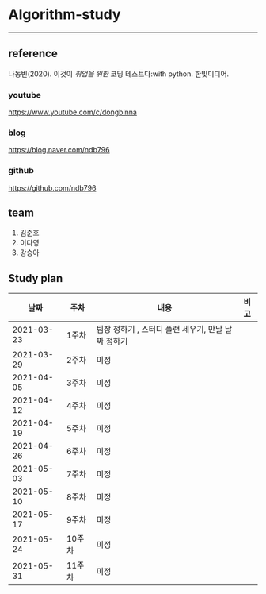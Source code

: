 # Algorithm-study

---------------------------------------------

## reference

나동빈(2020). 이것이 *취업을 위한* 코딩 테스트다:with python. 한빛미디어.


### youtube
https://www.youtube.com/c/dongbinna<br>
### blog
https://blog.naver.com/ndb796
### github
https://github.com/ndb796

## team

1. 김준호
2. 이다영
3. 강승아


## Study plan

| 날짜        | 주차  | 내용                                                    | 비고  |
| -----       | ----- | ----                                                    | ----- |
| 2021-03-23  | 1주차 | 팀장 정하기 , 스터디 플랜 세우기, 만날 날짜 정하기          |       |
| 2021-03-29  | 2주차 | 미정                                                     |       | 
| 2021-04-05  | 3주차 | 미정                                                     |       |
| 2021-04-12  | 4주차 | 미정                                                     |       |
| 2021-04-19  | 5주차 | 미정                                                     |       |
| 2021-04-26  | 6주차 | 미정                                                     |       |
| 2021-05-03  | 7주차 | 미정                                                     |       |
| 2021-05-10  | 8주차 | 미정                                                     |       |
| 2021-05-17  | 9주차 | 미정                                                     |       |
| 2021-05-24  | 10주차 | 미정                                                     |       |
| 2021-05-31  | 11주차 | 미정                                                     |       |
